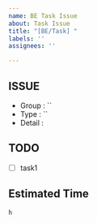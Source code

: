 ```yaml
---
name: BE Task Issue
about: Task Issue
title: "[BE/Task] "
labels: ''
assignees: ''

---
```


## ISSUE
- Group : ``
- Type : ``
- Detail : 

## TODO
- [ ] task1

## Estimated Time
`h`
